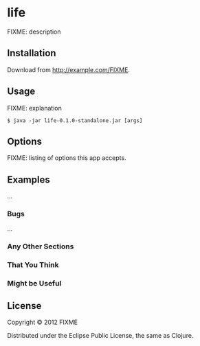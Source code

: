 # life

FIXME: description

## Installation

Download from http://example.com/FIXME.

## Usage

FIXME: explanation

    $ java -jar life-0.1.0-standalone.jar [args]

## Options

FIXME: listing of options this app accepts.

## Examples

...

### Bugs

...

### Any Other Sections
### That You Think
### Might be Useful

## License

Copyright © 2012 FIXME

Distributed under the Eclipse Public License, the same as Clojure.

